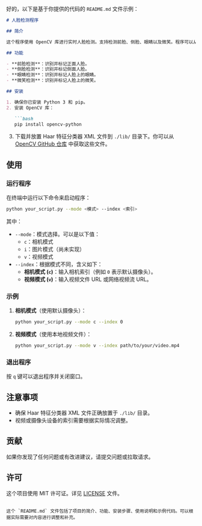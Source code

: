 好的，以下是基于你提供的代码的 `README.md` 文件示例：

```markdown
# 人脸检测程序

## 简介

这个程序使用 OpenCV 库进行实时人脸检测。支持检测前脸、侧脸、眼睛以及微笑。程序可以从本地视频、网络视频或摄像头中读取图像流，并在图像中绘制检测框。适用于大多数常见的人脸识别任务。

## 功能

- **前脸检测**：识别并标记正面人脸。
- **侧脸检测**：识别并标记侧面人脸。
- **眼睛检测**：识别并标记人脸上的眼睛。
- **微笑检测**：识别并标记人脸上的微笑。

## 安装

1. 确保你已安装 Python 3 和 pip。
2. 安装 OpenCV 库：

   ```bash
   pip install opencv-python
   ```

3. 下载并放置 Haar 特征分类器 XML 文件到 `./lib/` 目录下。你可以从 [OpenCV GitHub 仓库](https://github.com/opencv/opencv/tree/master/data/haarcascades) 中获取这些文件。

## 使用

### 运行程序

在终端中运行以下命令来启动程序：

```bash
python your_script.py --mode <模式> --index <索引>
```

其中：
- `--mode`：模式选择。可以是以下值：
  - `c`：相机模式
  - `i`：图片模式（尚未实现）
  - `v`：视频模式
- `--index`：根据模式不同，含义如下：
  - **相机模式 (`c`)**：输入相机索引（例如 `0` 表示默认摄像头）。
  - **视频模式 (`v`)**：输入视频文件 URL 或网络视频流 URL。

### 示例

1. **相机模式**（使用默认摄像头）：

   ```bash
   python your_script.py --mode c --index 0
   ```

2. **视频模式**（使用本地视频文件）：

   ```bash
   python your_script.py --mode v --index path/to/your/video.mp4
   ```

### 退出程序

按 `q` 键可以退出程序并关闭窗口。

## 注意事项

- 确保 Haar 特征分类器 XML 文件正确放置于 `./lib/` 目录。
- 视频或摄像头设备的索引需要根据实际情况调整。

## 贡献

如果你发现了任何问题或有改进建议，请提交问题或拉取请求。

## 许可

这个项目使用 MIT 许可证。详见 [LICENSE](LICENSE) 文件。
```

这个 `README.md` 文件包括了项目的简介、功能、安装步骤、使用说明和示例代码。可以根据实际需要对内容进行调整和补充。